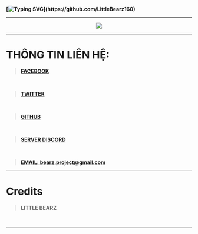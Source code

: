 **[![Typing SVG](https://readme-typing-svg.herokuapp.com?color=%2336BCF7&size=25&vCenter=true&height=40&lines=Chào%2C+Tôi+là+Bearz+!;Hãy+xem+qua+Project+của+tôi+!)](https://github.com/LittleBearz160)**

***

<div align="center" style"border-radius:15px">
  <img src="https://media.discordapp.net/attachments/919968565606637688/935178148524478494/PicsArt_01-22-11.15.16.jpg?width=1025&height=379" style"width: 100%;border-radius:15px">
</div>

***

# THÔNG TIN LIÊN HỆ:

>[**FACEBOOK**](https://www.facebook.com/bearz.project)

</br>

>[**TWITTER**](https://twitter.com/Bearz160)

</br>

>[**GITHUB**](https://github.com/LittleBearz160/LittleBearz160)

</br>

>[**SERVER DISCORD**](https://discord.gg/little-bearz)

</br>

>[**EMAIL: bearz.project@gmail.com**]()

***
# Credits

> **LITTLE BEARZ**
 
<br>

***

